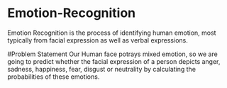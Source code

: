 # Emotion-Recognition
Emotion Recognition is the process of identifying human emotion, most typically from facial expression as well as verbal expressions.

#Problem Statement
Our Human face potrays mixed emotion, so we are going to predict whether the facial expression of a person depicts anger, sadness, happiness, fear, disgust or neutrality by calculating the probabilities of these emotions.
